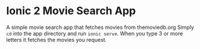 # Ionic 2 Movie Search App

A simple movie search app that fetches movies from themoviedb.org
Simply `cd` into the app directory and run `ionic serve`.
When you type 3 or more letters it fetches the movies you request.
